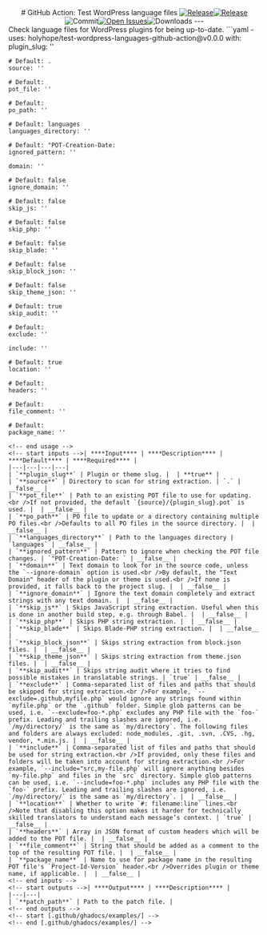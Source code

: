 <!-- How to generate this file
1. Reset the README.md file:
   ```shell
   cp -f README.md.tpl README.md
   ```
2. ```shell
   npx --yes github-action-readme-generator@v1.6.0 --readme README.md
   ```
-->
<div align="center" width="100%">
<!-- start branding -->
<!-- end branding -->
<!-- start title --># GitHub Action: Test WordPress language files<!-- end title -->
<!-- start badges --><a href="https://github.com/holyhope/test-wordpress-languages-github-action/releases/latest"><img src="https://img.shields.io/github/v/release/holyhope/test-wordpress-languages-github-action?display_name=tag&sort=semver&logo=github&style=flat-square" alt="Release" /></a><a href="https://github.com/holyhope/test-wordpress-languages-github-action/releases/latest"><img src="https://img.shields.io/github/release-date/holyhope/test-wordpress-languages-github-action?display_name=tag&sort=semver&logo=github&style=flat-square" alt="Release" /></a><img src="https://img.shields.io/github/last-commit/holyhope/test-wordpress-languages-github-action?logo=github&style=flat-square" alt="Commit" /><a href="https://github.com/holyhope/test-wordpress-languages-github-action/issues"><img src="https://img.shields.io/github/issues/holyhope/test-wordpress-languages-github-action?logo=github&style=flat-square" alt="Open Issues" /></a><img src="https://img.shields.io/github/downloads/holyhope/test-wordpress-languages-github-action/total?logo=github&style=flat-square" alt="Downloads" /><!-- end badges -->
---

</div>
<!-- start description -->Check language files for WordPress plugins for being up-to-date.<!-- end description -->
<!-- start contents -->
<!-- end contents -->
<!-- start usage -->```yaml
- uses: holyhope/test-wordpress-languages-github-action@v0.0.0
  with:
    plugin_slug: ''

    # Default: .
    source: ''

    # Default:
    pot_file: ''

    # Default:
    po_path: ''

    # Default: languages
    languages_directory: ''

    # Default: "POT-Creation-Date:
    ignored_pattern: ''

    domain: ''

    # Default: false
    ignore_domain: ''

    # Default: false
    skip_js: ''

    # Default: false
    skip_php: ''

    # Default: false
    skip_blade: ''

    # Default: false
    skip_block_json: ''

    # Default: false
    skip_theme_json: ''

    # Default: true
    skip_audit: ''

    # Default:
    exclude: ''

    include: ''

    # Default: true
    location: ''

    # Default:
    headers: ''

    # Default:
    file_comment: ''

    # Default:
    package_name: ''

```
<!-- end usage -->
<!-- start inputs -->| ****Input**** | ****Description**** | ****Default**** | ****Required**** |
|---|---|---|---|
| `**plugin_slug**` | Plugin or theme slug. |  | **true** |
| `**source**` | Directory to scan for string extraction. | `.` | __false__ |
| `**pot_file**` | Path to an existing POT file to use for updating.<br />If not provided, the default `{source}/{plugin_slug}.pot` is used. |  | __false__ |
| `**po_path**` | PO file to update or a directory containing multiple PO files.<br />Defaults to all PO files in the source directory. |  | __false__ |
| `**languages_directory**` | Path to the languages directory | `languages` | __false__ |
| `**ignored_pattern**` | Pattern to ignore when checking the POT file changes. | `"POT-Creation-Date: ` | __false__ |
| `**domain**` | Text domain to look for in the source code, unless the `--ignore-domain` option is used.<br />By default, the "Text Domain" header of the plugin or theme is used.<br />If none is provided, it falls back to the project slug. |  | __false__ |
| `**ignore_domain**` | Ignore the text domain completely and extract strings with any text domain. |  | __false__ |
| `**skip_js**` | Skips JavaScript string extraction. Useful when this is done in another build step, e.g. through Babel. |  | __false__ |
| `**skip_php**` | Skips PHP string extraction. |  | __false__ |
| `**skip_blade**` | Skips Blade-PHP string extraction. |  | __false__ |
| `**skip_block_json**` | Skips string extraction from block.json files. |  | __false__ |
| `**skip_theme_json**` | Skips string extraction from theme.json files. |  | __false__ |
| `**skip_audit**` | Skips string audit where it tries to find possible mistakes in translatable strings. | `true` | __false__ |
| `**exclude**` | Comma-separated list of files and paths that should be skipped for string extraction.<br />For example, `--exclude=.github,myfile.php` would ignore any strings found within `myfile.php` or the `.github` folder. Simple glob patterns can be used, i.e. `--exclude=foo-*.php` excludes any PHP file with the `foo-` prefix. Leading and trailing slashes are ignored, i.e. `/my/directory/` is the same as `my/directory`. The following files and folders are always excluded: node_modules, .git, .svn, .CVS, .hg, vendor, *.min.js. |  | __false__ |
| `**include**` | Comma-separated list of files and paths that should be used for string extraction.<br />If provided, only these files and folders will be taken into account for string extraction.<br />For example, `--include="src,my-file.php` will ignore anything besides `my-file.php` and files in the `src` directory. Simple glob patterns can be used, i.e. `--include=foo-*.php` includes any PHP file with the `foo-` prefix. Leading and trailing slashes are ignored, i.e. `/my/directory/` is the same as `my/directory`. |  | __false__ |
| `**location**` | Whether to write `#: filename:line` lines.<br />Note that disabling this option makes it harder for technically skilled translators to understand each message’s context. | `true` | __false__ |
| `**headers**` | Array in JSON format of custom headers which will be added to the POT file. |  | __false__ |
| `**file_comment**` | String that should be added as a comment to the top of the resulting POT file. |  | __false__ |
| `**package_name**` | Name to use for package name in the resulting POT file's `Project-Id-Version` header.<br />Overrides plugin or theme name, if applicable. |  | __false__ |
<!-- end inputs -->
<!-- start outputs -->| ****Output**** | ****Description**** |
|---|---|
| `**patch_path**` | Path to the patch file. |
<!-- end outputs -->
<!-- start [.github/ghadocs/examples/] -->
<!-- end [.github/ghadocs/examples/] -->
```
